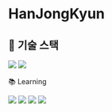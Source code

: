 # HanJongKyun

## 🚀 기술 스택
<div align="left">  
  <img src="https://img.shields.io/badge/Java-007396?style=for-the-badge&logo=java&logoColor=white">  
  <img src="https://img.shields.io/badge/Spring-6DB33F?style=for-the-badge&logo=spring&logoColor=white">  
</div>  

📚 Learning  

<div align="left">  
  <img src="https://img.shields.io/badge/HTML5-E34F26?style=for-the-badge&logo=html5&logoColor=white">  
  <img src="https://img.shields.io/badge/CSS-1572B6?style=for-the-badge&logo=css3&logoColor=white">  
  <img src="https://img.shields.io/badge/JavaScript-F7DF1E?style=for-the-badge&logo=javascript&logoColor=black">  
  <img src="https://img.shields.io/badge/React-61DAFB?style=for-the-badge&logo=react&logoColor=black">  
</div>

